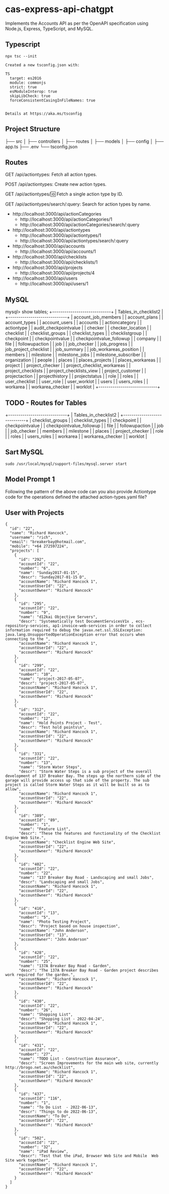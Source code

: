 # cas-express-api-chatgpt
Implements the Accounts API as per the OpenAPI specification using Node.js, Express, TypeScript, and MySQL.


## Typescript

```
npx tsc --init

Created a new tsconfig.json with:                                                                                    
                                                                                                                  TS 
  target: es2016
  module: commonjs
  strict: true
  esModuleInterop: true
  skipLibCheck: true
  forceConsistentCasingInFileNames: true


Details at https://aka.ms/tsconfig
```

## Project Structure

├── src
│   ├── controllers
│   ├── routes
│   ├── models
│   ├── config
│   ├── app.ts
├── .env
└── tsconfig.json

## Routes
GET /api/actiontypes: Fetch all action types.

POST /api/actiontypes: Create new action types.

GET /api/actiontypes/:id: Fetch a single action type by ID.

GET /api/actiontypes/search/:query: Search for action types by name.

* http://localhost:3000/api/actionCategories
  * http://localhost:3000/api/actionCategories/1
  * http://localhost:3000/api/actionCategories/search/:query
* http://localhost:3000/api/actiontypes
  * http://localhost:3000/api/actiontypes/1 
  * http://localhost:3000/api/actiontypes/search/:query
* http://localhost:3000/api/accounts
  * http://localhost:3000/api/accounts/1
* http://localhost:3000/api/checklists
  * http://localhost:3000/api/checklists/1
* http://localhost:3000/api/projects
  * http://localhost:3000/api/projects/4
* http://localhost:3000/api/users
  * http://localhost:3000/api/users/1

## MySQL

mysql> show tables;
+-----------------------------+
| Tables_in_checklist2        |
+-----------------------------+
| account_job_members         |
| account_plans               |
| account_types               |
| account_users               |
| accounts                    |
| actioncategory              |
| actiontype                  |
| audit_checkpointvalue       |
| checker                     |
| checker_location            |
| checklist                   |
| checklist_groups            |
| checklist_types             |
| checklistgroup              |
| checkpoint                  |
| checkpointvalue             |
| checkpointvalue_followup    |
| company                     |
| file                        |
| followupaction              |
| job                         |
| job_checker                 |
| job_progress                |
| job_project_checklist       |
| job_summary                 |
| job_workareas_position      |
| members                     |
| milestone                   |
| milestone_jobs              |
| milestone_subscriber        |
| organization                |
| people                      |
| places                      |
| places_projects             |
| places_workareas            |
| project                     |
| project_checker             |
| project_checklist_workareas |
| project_checklists          |
| project_checklists_view     |
| project_customer            |
| projectaction               |
| projecthistory              |
| projectstatus               |
| role                        |
| roles                       |
| user_checklist              |
| user_role                   |
| user_worklot                |
| users                       |
| users_roles                 |
| workarea                    |
| workarea_checker            |
| worklot                     |
+-----------------------------+

## TODO - Routes for Tables

+-----------------------------+
| Tables_in_checklist2        |
+-----------------------------+
| checklist_groups            |
| checklist_types             |
| checkpoint                  |
| checkpointvalue             |
| checkpointvalue_followup    |
| file                        |
| followupaction              |
| job                         |
| job_checker                 |
| members                     |
| milestone                   |
| places                      |
| project_checker             |
| role                        |
| roles                       |
| users_roles                 |
| workarea                    |
| workarea_checker            |
| worklot                     |

## Sart MySQL

```
sudo /usr/local/mysql/support-files/mysql.server start
```

## Model Prompt 1

Following the pattern of the above code can you also provide Actiontype code for the operations defined the attached action-types.yaml file?

## User with Projects
```
{
  "id": "22",
  "name": "Richard Hancock",
  "username": "rich",
  "email": "breakerbay@hotmail.com",
  "mobile": "+64 272597224",
  "projects": [
    {
      "id": "292",
      "accountId": "22",
      "number": "6",
      "name": "Sunday2017-01-15",
      "descr": "Sunday2017-01-15 D",
      "accountName": "Richard Hancock 1",
      "accountUserId": "22",
      "accountOwner": "Richard Hancock"
    },
    {
      "id": "295",
      "accountId": "22",
      "number": "9",
      "name": "d12kai Objective Servers",
      "descr": "Systematically test DocumentServicesV1x , ecs-repository-services, ap1-invoice-web-services in order to collect information required to debug the javax.net.ssl.SSLException: java.lang.UnsupportedOperationException error that occurs when connecting to the ",
      "accountName": "Richard Hancock 1",
      "accountUserId": "22",
      "accountOwner": "Richard Hancock"
    },
    {
      "id": "299",
      "accountId": "22",
      "number": "10",
      "name": "project-2017-05-07",
      "descr": "project-2017-05-07",
      "accountName": "Richard Hancock 1",
      "accountUserId": "22",
      "accountOwner": "Richard Hancock"
    },
    {
      "id": "312",
      "accountId": "22",
      "number": "12",
      "name": "Hold Points Project - Test",
      "descr": "Test hold points\n",
      "accountName": "Richard Hancock 1",
      "accountUserId": "22",
      "accountOwner": "Richard Hancock"
    },
    {
      "id": "331",
      "accountId": "22",
      "number": "13",
      "name": "Storm Water Steps",
      "descr": "Storm Water Steps is a sub project of the overall development of 137 Breaker Bay. The steps up the northern side of the garage will provide access up that side of the property. The sub project is called Storm Water Steps as it will be built so as to allow",
      "accountName": "Richard Hancock 1",
      "accountUserId": "22",
      "accountOwner": "Richard Hancock"
    },
    {
      "id": "389",
      "accountId": "89",
      "number": "1",
      "name": "Feature List",
      "descr": "These the features and functionality of the Checklist Engine Web Site.",
      "accountName": "Checklist Engine Web Site",
      "accountUserId": "22",
      "accountOwner": "Richard Hancock"
    },
    {
      "id": "402",
      "accountId": "22",
      "number": "22",
      "name": "137 Breaker Bay Road - Landscaping and small Jobs",
      "descr": "Landscaping and small Jobs",
      "accountName": "Richard Hancock 1",
      "accountUserId": "22",
      "accountOwner": "Richard Hancock"
    },
    {
      "id": "416",
      "accountId": "13",
      "number": "5",
      "name": "Photo Testing Project",
      "descr": "Project based on house inspection",
      "accountName": "John Anderson",
      "accountUserId": "13",
      "accountOwner": "John Anderson"
    },
    {
      "id": "428",
      "accountId": "22",
      "number": "25",
      "name": "137A Breaker Bay Road - Garden",
      "descr": "The 137A Breaker Bay Road - Garden project describes work required for the garden.",
      "accountName": "Richard Hancock 1",
      "accountUserId": "22",
      "accountOwner": "Richard Hancock"
    },
    {
      "id": "430",
      "accountId": "22",
      "number": "26",
      "name": "Shopping List",
      "descr": "Shopping List - 2022-04-24",
      "accountName": "Richard Hancock 1",
      "accountUserId": "22",
      "accountOwner": "Richard Hancock"
    },
    {
      "id": "431",
      "accountId": "22",
      "number": "27",
      "name": "TODO List - Construction Assurance",
      "descr": "Screen Improvements for the main web site, currently http://brogo.net.au/checklist",
      "accountName": "Richard Hancock 1",
      "accountUserId": "22",
      "accountOwner": "Richard Hancock"
    },
    {
      "id": "437",
      "accountId": "116",
      "number": "1",
      "name": "To Do List  - 2022-06-13",
      "descr": "Things to do 2022-06-13",
      "accountName": "To Do",
      "accountUserId": "22",
      "accountOwner": "Richard Hancock"
    },
    {
      "id": "502",
      "accountId": "22",
      "number": "32",
      "name": "iPad Review",
      "descr": "Test that the iPad, Browser Web Site and Mobile  Web Site work together",
      "accountName": "Richard Hancock 1",
      "accountUserId": "22",
      "accountOwner": "Richard Hancock"
    }
  ]
}
```
